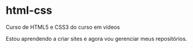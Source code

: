 # html-css
 Curso de HTML5 e CSS3 do curso em videos

 Estou aprendendo a criar sites e agora vou gerenciar meus repositórios.
